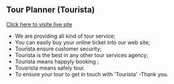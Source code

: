 ## Tour Planner (Tourista)

 
[Click here to visite live site](https://tourista----tour-planner.web.app/)
- We are providing all  kind of tour service;
- You can easily buy your online ticket into our web site;
- Tourista ensure customer security; 
- Tourista is the best in any other tour services agency;
- Tourista means happyly booking ;
- Tousrista means safely tour.
- To ensure your tour to get in touch with 'Tourista'
-Thank you.
